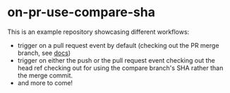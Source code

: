 # on-pr-use-compare-sha

This is an example repository showcasing different workflows:

* trigger on a pull request event by default (checking out the PR merge branch, see [docs](https://help.github.com/en/actions/reference/events-that-trigger-workflows#pull-request-event-pull_request))
* trigger on either the push or the pull request event checking out the head ref checking out for using the compare branch's SHA rather than the merge commit.
* and more to come!
